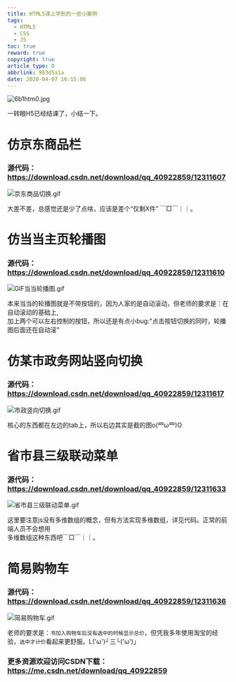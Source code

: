 ```yaml
---
title: HTML5课上学到的一些小案例
tags:
  - HTML5
  - CSS
  - JS
toc: true
reward: true
copyright: true
article_type: 0
abbrlink: 963d5a1a
date: 2020-04-07 16:15:06
---
```


![6b1htm0.jpg](https://cdn.jsdelivr.net/gh/Anyway521/blogpic@main/image/image6b1htm0.jpg)

一转眼H5已经结课了，小结一下。
<!-- more -->

# 仿京东商品栏
### 源代码：<https://download.csdn.net/download/qq_40922859/12311607>
![京东商品切换.gif](https://cdn.jsdelivr.net/gh/Anyway521/blogpic@main/image/image京东商品切换.gif)

大差不差，总感觉还是少了点啥，应该是差个“仅剩X件” ￣□￣｜｜。
# 仿当当主页轮播图
### 源代码：<https://download.csdn.net/download/qq_40922859/12311610>
![GIF当当轮播图.gif](https://cdn.jsdelivr.net/gh/Anyway521/blogpic@main/image/imageGIF当当轮播图.gif)

本来当当的轮播图就是不带按钮的，因为人家的是自动滚动，但老师的要求是：在自动滚动的基础上,  
加上两个可以左右控制的按钮，所以还是有点小bug:"点击按钮切换的同时，轮播图后面还在自动滚"

# 仿某市政务网站竖向切换
### 源代码：<https://download.csdn.net/download/qq_40922859/12311617>
![市政竖向切换.gif](https://cdn.jsdelivr.net/gh/Anyway521/blogpic@main/image/image市政竖向切换.gif)

核心的东西都在左边的tab上，所以右边其实是截的图o(罒ω罒)O

# 省市县三级联动菜单
### 源代码：<https://download.csdn.net/download/qq_40922859/12311633>
![省市县三级联动菜单.gif](https://cdn.jsdelivr.net/gh/Anyway521/blogpic@main/image/image省市县三级联动菜单.gif)

这里要注意js没有多维数组的概念，但有方法实现多维数组，详见代码。正常的前端人员不会想用  
多维数组这种东西吧￣□￣｜｜。

# 简易购物车
### 源代码：<https://download.csdn.net/download/qq_40922859/12311636>
![简易购物车.gif](https://cdn.jsdelivr.net/gh/Anyway521/blogpic@main/image/image简易购物车.gif)

老师的要求是：`书加入购物车后没有选中的时候显示总价`，但凭我多年使用淘宝的经验，`选中才计价`看起来更舒服。L('ω')┘三└('ω')｣

### 更多资源欢迎访问CSDN下载：<https://me.csdn.net/download/qq_40922859>